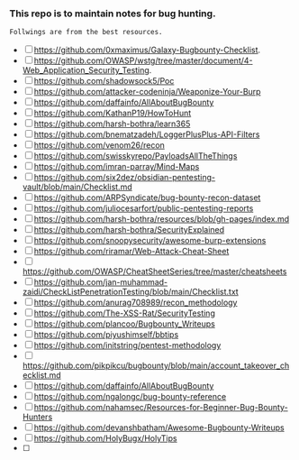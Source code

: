 ### This repo is to maintain notes for bug hunting.
```
Follwings are from the best resources. 
```
- [ ] https://github.com/0xmaximus/Galaxy-Bugbounty-Checklist.
- [ ] https://github.com/OWASP/wstg/tree/master/document/4-Web_Application_Security_Testing.
- [ ] https://github.com/shadowsock5/Poc
- [ ] https://github.com/attacker-codeninja/Weaponize-Your-Burp
- [ ] https://github.com/daffainfo/AllAboutBugBounty
- [ ] https://github.com/KathanP19/HowToHunt
- [ ] https://github.com/harsh-bothra/learn365
- [ ] https://github.com/bnematzadeh/LoggerPlusPlus-API-Filters
- [ ] https://github.com/venom26/recon
- [ ] https://github.com/swisskyrepo/PayloadsAllTheThings
- [ ] https://github.com/imran-parray/Mind-Maps
- [ ] https://github.com/six2dez/obsidian-pentesting-vault/blob/main/Checklist.md
- [ ] https://github.com/ARPSyndicate/bug-bounty-recon-dataset
- [ ] https://github.com/juliocesarfort/public-pentesting-reports
- [ ] https://github.com/harsh-bothra/resources/blob/gh-pages/index.md
- [ ] https://github.com/harsh-bothra/SecurityExplained
- [ ] https://github.com/snoopysecurity/awesome-burp-extensions
- [ ] https://github.com/riramar/Web-Attack-Cheat-Sheet
- [ ] https://github.com/OWASP/CheatSheetSeries/tree/master/cheatsheets
- [ ] https://github.com/jan-muhammad-zaidi/CheckListPenetrationTesting/blob/main/Checklist.txt
- [ ] https://github.com/anurag708989/recon_methodology
- [ ] https://github.com/The-XSS-Rat/SecurityTesting
- [ ] https://github.com/plancoo/Bugbounty_Writeups
- [ ] https://github.com/piyushimself/bbtips
- [ ] https://github.com/initstring/pentest-methodology
- [ ] https://github.com/pikpikcu/bugbounty/blob/main/account_takeover_checklist.md
- [ ] https://github.com/daffainfo/AllAboutBugBounty
- [ ] https://github.com/ngalongc/bug-bounty-reference
- [ ] https://github.com/nahamsec/Resources-for-Beginner-Bug-Bounty-Hunters
- [ ] https://github.com/devanshbatham/Awesome-Bugbounty-Writeups
- [ ] https://github.com/HolyBugx/HolyTips
- [ ] 
